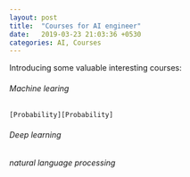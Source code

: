 ```yaml
---
layout: post
title:  "Courses for AI engineer"
date:   2019-03-23 21:03:36 +0530
categories: AI, Courses
---
```

Introducing some valuable interesting courses: 

###### Machine learing
	[Probability][Probability]
###### Deep learning

###### natural language processing


<!-- ```javascript
const Razorpay = require('razorpay');

let rzp = Razorpay({
	key_id: 'KEY_ID',
	secret: 'name'
});

// capture request
rzp.capture(payment_id, cost)
	.then(function (data) {
		return 2;
	})
``` -->

<!-- Check out the [Jekyll docs][jekyll-docs] for more info on how to get the most out of Jekyll. File all bugs/feature requests at [Jekyll’s GitHub repo][jekyll-gh]. If you have questions, you can ask them on [Jekyll Talk][jekyll-talk]. -->

[Probability]: http://web.stanford.edu/class/cs109/
[jekyll-gh]:   https://github.com/jekyll/jekyll
[jekyll-talk]: https://talk.jekyllrb.com/
